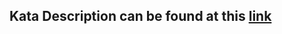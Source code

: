 ## Kata Description can be found at this [link](https://www.codewars.com/kata/550f22f4d758534c1100025a)
